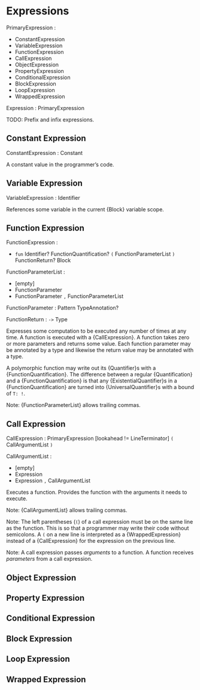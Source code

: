 # Expressions

PrimaryExpression :
  - ConstantExpression
  - VariableExpression
  - FunctionExpression
  - CallExpression
  - ObjectExpression
  - PropertyExpression
  - ConditionalExpression
  - BlockExpression
  - LoopExpression
  - WrappedExpression

Expression : PrimaryExpression

TODO: Prefix and infix expressions.

## Constant Expression

ConstantExpression : Constant

A constant value in the programmer’s code.

## Variable Expression

VariableExpression : Identifier

References some variable in the current {Block} variable scope.

## Function Expression

FunctionExpression :
  - `fun` Identifier? FunctionQuantification? `(` FunctionParameterList `)` FunctionReturn? Block

FunctionParameterList :
  - [empty]
  - FunctionParameter
  - FunctionParameter `,` FunctionParameterList

FunctionParameter : Pattern TypeAnnotation?

FunctionReturn : `->` Type

Expresses some computation to be executed any number of times at any time. A function is executed with a {CallExpression}. A function takes zero or more parameters and returns some value. Each function parameter may be annotated by a type and likewise the return value may be annotated with a type.

A polymorphic function may write out its {Quantifier}s with a {FunctionQuantification}. The difference between a regular {Quantification} and a {FunctionQuantification} is that any {ExistentialQuantifier}s in a {FunctionQuantification} are turned into {UniversalQuantifier}s with a bound of `T: !`.

Note: {FunctionParameterList} allows trailing commas.

## Call Expression

CallExpression : PrimaryExpression [lookahead != LineTerminator] `(` CallArgumentList `)`

CallArgumentList :
  - [empty]
  - Expression
  - Expression `,` CallArgumentList

Executes a function. Provides the function with the arguments it needs to execute.

Note: {CallArgumentList} allows trailing commas.

Note: The left parentheses (`(`) of a call expression must be on the same line as the function. This is so that a programmer may write their code without semicolons. A `(` on a new line is interpreted as a {WrappedExpression} instead of a {CallExpression} for the expression on the previous line.

Note: A call expression passes _arguments_ to a function. A function receives _parameters_ from a call expression.

## Object Expression

## Property Expression

## Conditional Expression

## Block Expression

## Loop Expression

## Wrapped Expression
